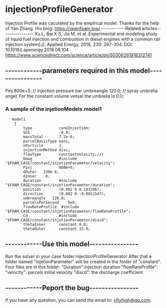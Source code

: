 # injectionProfileGenerator
Injection Profile was caculated by the empirical model. 
Thanks for the help of Yan Zhang. His blog:  https://openfoam.top/
------------Related articles----------------
Xu L, Bai X S, Jia M, et al. Experimental and modeling study of liquid fuel injection and combustion in diesel engines with a common rail injection system[J]. Applied Energy, 2018, 230: 287-304.
DOI: 10.1016/j.apenergy.2018.08.104
https://www.sciencedirect.com/science/article/pii/S0306261918312741


## ------------parameters required  in this model----------------
Pinj	        800e+5; // injection  pressure bar
umbreangle      120.0; // spray umbrella angel. For the constant volume vessel the umbrella is 0.0;

### A sample of the injetionModels.model1
       model1
        {
            type            coneInjection;
            SOI             -8.0;
            massTotal       7.7e-6;
            parcelBasisType mass;
	        nParticle	    1;
            injectionMethod disc;
            flowType        constantVelocity;///
			Umag            #include "$FOAM_CASE/constant/injetionParameter/velocity";
            Pinj	        800e+5;
            dOuter   230e-6;
            dInner    0;
            duration        #include "$FOAM_CASE/constant/injetionParameter/duration";
	        position        (0.002 0 0.183296);
	        direction       (0.002 0 -0.0011547);
		    umbreangle   120.0;
            parcelsPerSecond	5e6;
            flowRateProfile  #include "$FOAM_CASE/constant/injetionParameter/flowRateProfile";
            Cd              #include "$FOAM_CASE/constant/injetionParameter/discd";
            thetaInner      constant 0.0;
            thetaOuter      constant 15.0;
			
## ------------Use this model----------------
Run the solver in your case folder:injectionProfileGenerator
After that a folder named "injetionParameter" will be created in the folder of "constant". 
Four files are in this folder:
"Duration":injection duration 
"flowRateProfile":
"velocity": parcels initial velocity 
"discd": the discharge coefficient

## ------------Peport the bug----------------
If you have any question, you can send the email to: xflyhigh@qq.com.



